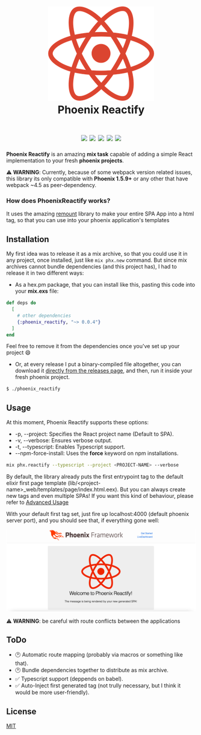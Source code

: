 <h1 align="center">
  <img src="https://github.com/joojscript/phoenix_reactify/blob/master/.github/phoenix_reactify.png?raw=true" /> <br />
  Phoenix Reactify
</h1>

<h1 align="center">
  <img src="https://img.shields.io/hexpm/v/phoenix_reactify?style=for-the-badge" />
  <img src="https://img.shields.io/hexpm/l/phoenix_reactify?style=for-the-badge" />
  <img src="https://img.shields.io/hexpm/dt/phoenix_reactify?style=for-the-badge" />
  <img src="https://img.shields.io/github/issues/joojscript/phoenix_reactify?style=for-the-badge" />
  <img src="https://img.shields.io/github/stars/joojscript/phoenix_reactify?style=for-the-badge" />
</h1>

**Phoenix Reactify** is an amazing **mix task** capable of adding a simple React implementation to your fresh **phoenix projects**.

⚠ **WARNING**: Currently, because of some webpack version related issues, this library its only compatible with **Phoenix 1.5.9+** or any other that have webpack ~4.5 as peer-dependency.

### How does PhoenixReactify works?

It uses the amazing [remount](https://github.com/rstacruz/remount) library to make your entire SPA App into a html tag, so that you can use into your phoenix application's templates

## Installation

My first idea was to release it as a mix archive, so that you could use it in any project, once installed, just like `mix phx.new` command. But since mix archives cannot bundle dependencies (and this project has), I had to release it in two different ways:

- As a hex.pm package, that you can install like this, pasting this code into your **mix.exs** file:

```elixir
def deps do
  [
    # other dependencies
    {:phoenix_reactify, "~> 0.0.4"}
  ]
end
```

Feel free to remove it from the dependencies once you've set up your project 😄

- Or, at every release I put a binary-compiled file altogether, you can download it [directly from the releases page](https://github.com/joojscript/phoenix_reactify/releases), and then, run it inside your fresh phoenix project.

```bash
$ ./phoenix_reactify
```

## Usage

At this moment, Phoenix Reactify supports these options:

- -p, --project: Specifies the React project name (Default to SPA).
- -v, --verbose: Ensures verbose output.
- -t, --typescript: Enables Typescript support.
- --npm-force-install: Uses the **force** keyword on npm installations.

```sh
mix phx.reactify --typescript --project <PROJECT-NAME> --verbose
```

By default, the library already puts the first entrypoint tag to the default elixir first page template (lib/\<project-name>\_web/templates/page/index.html.eex). But you can always create new tags and even multiple SPAs! If you want this kind of behaviour, please refer to [Advanced Usage](https://github.com/joojscript/phoenix_reactify/blob/master/ADVANCED_USAGE.md)

With your default first tag set, just fire up localhost:4000 (default phoenix server port), and you should see that, if everything gone well:

![PhoenixReactfyMainScreen](https://github.com/joojscript/phoenix_reactify/blob/master/.github/mainscreen.png?raw=true)

⚠ **WARNING**: be careful with route conflicts between the applications

## ToDo

- 🕐 Automatic route mapping (probably via macros or something like that).
- 🕐 Bundle dependencies together to distribute as mix archive.
- ✅ Typescript support (deppends on babel).
- ✅ Auto-Inject first generated tag (not trully necessary, but I think it would be more user-friendly).

## License

[MIT](https://choosealicense.com/licenses/mit/)
